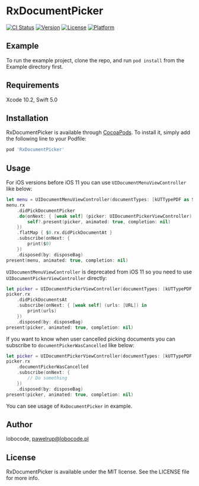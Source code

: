 # RxDocumentPicker

[![CI Status](https://img.shields.io/travis/pawelrup/RxDocumentPicker.svg?style=flat)](https://travis-ci.org/pawelrup/RxDocumentPicker)
[![Version](https://img.shields.io/cocoapods/v/RxDocumentPicker.svg?style=flat)](https://cocoapods.org/pods/RxDocumentPicker)
[![License](https://img.shields.io/cocoapods/l/RxDocumentPicker.svg?style=flat)](https://cocoapods.org/pods/RxDocumentPicker)
[![Platform](https://img.shields.io/cocoapods/p/RxDocumentPicker.svg?style=flat)](https://cocoapods.org/pods/RxDocumentPicker)

## Example

To run the example project, clone the repo, and run `pod install` from the Example directory first.

## Requirements

Xcode 10.2, Swift 5.0

## Installation

RxDocumentPicker is available through [CocoaPods](https://cocoapods.org). To install
it, simply add the following line to your Podfile:

```ruby
pod 'RxDocumentPicker'
```

## Usage

For iOS versions before iOS 11 you can use `UIDocumentMenuViewController` like below:

```swift
let menu = UIDocumentMenuViewController(documentTypes: [kUTTypePDF as String], in: .import)
menu.rx
	.didPickDocumentPicker
	.do(onNext: { [weak self] (picker: UIDocumentPickerViewController) in
		self?.present(picker, animated: true, completion: nil)
	})
	.flatMap { $0.rx.didPickDocumentAt }
	.subscribe(onNext: {
		print($0)
	})
	.disposed(by: disposeBag)
present(menu, animated: true, completion: nil)
```

`UIDocumentMenuViewController` is deprecated from iOS 11 so you need to use `UIDocumentPickerViewController` directly:

```swift
let picker = UIDocumentPickerViewController(documentTypes: [kUTTypePDF as String], in: .import)
picker.rx
	.didPickDocumentsAt
	.subscribe(onNext: { [weak self] (urls: [URL]) in
        print(urls)
	})
	.disposed(by: disposeBag)
present(picker, animated: true, completion: nil)
```

If you want to know when user cancelled picking documents you can subscribe to `documentPickerWasCancelled` like below:

```swift
let picker = UIDocumentPickerViewController(documentTypes: [kUTTypePDF as String], in: .import)
picker.rx
	.documentPickerWasCancelled
	.subscribe(onNext: {
		// Do something
	})
	.disposed(by: disposeBag)
present(picker, animated: true, completion: nil)
```

You can see usage of `RxDocumentPicker` in example.

## Author

lobocode, pawelrup@lobocode.pl

## License

RxDocumentPicker is available under the MIT license. See the LICENSE file for more info.
